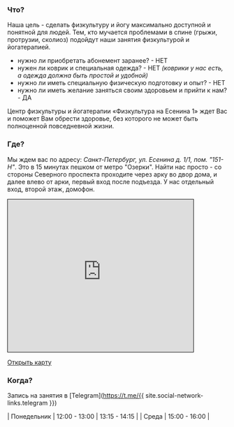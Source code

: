 ### Что?

Наша цель - сделать физкультуру и йогу максимально доступной и понятной для людей. Тем, кто мучается проблемами в спине (грыжи, протрузии, сколиоз) подойдут наши занятия физкультурой и йогатерапией.

<!--- * нужно ли записываться на занятие заранее? - НЕТ --->
* нужно ли приобретать абонемент заранее? - НЕТ
* нужен ли коврик и специальная одежда? - НЕТ _(коврики у нас есть, а одежда должна быть простой и удобной)_
* нужно ли иметь специальную физическую подготовку и опыт? - НЕТ
* нужно ли иметь желание заняться своим здоровьем и прийти к нам? - ДА
    
Центр физкультуры и йогатерапии «Физкультура на Есенина 1» ждет Вас и поможет Вам обрести здоровье, без которого не может быть полноценной повседневной жизни.

### Где?

Мы ждем вас по адресу: _Санкт-Петербург, ул. Есенина д. 1/1, пом. "151-Н"_. Это в 15 минутах пешком от метро "Озерки". Найти нас просто - со стороны Северного проспекта проходите через арку во двор дома, и далее влево от арки, первый вход после подъезда. У нас отдельный вход, второй этаж, домофон.

<iframe width="425" height="350" frameborder="0" scrolling="no" marginheight="0" marginwidth="0" src="https://www.openstreetmap.org/export/embed.html?bbox=30.32975167036057%2C60.02924863088624%2C30.332610905170444%2C60.030471953872606&amp;layer=mapnik&amp;marker=60.02985962809432%2C30.331181287765503" style="border: 1px solid black"></iframe>

[Открыть карту](https://www.openstreetmap.org/?mlat=60.02986&amp;mlon=30.33118#map=19/60.02986/30.33118)

### Когда?

Запись на занятия в [Telegram](https://t.me/{{ site.social-network-links.telegram }})

| Понедельник | 12:00 - 13:00 | 13:15 - 14:15 |
| Среда | 15:00 - 16:00 |
